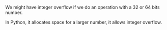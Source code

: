 We might have integer overflow if we do an operation with a 32 or 64 bits number.

In Python, it allocates space for a larger number, it allows integer overflow.